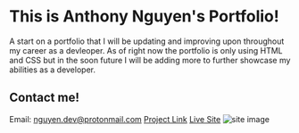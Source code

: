 # This is Anthony Nguyen's Portfolio!

A start on a portfolio that I will be updating and improving upon throughout my career as a devleoper. As of right now the portfolio is only using
HTML and CSS but in the soon future I will be adding more to further showcase my abilities as a developer.

## Contact me!

Email: nguyen.dev@protonmail.com
[Project Link](https://github.com/anthonynguyen-dev/portfolio-project)
[Live Site](https://anthonynguyen-dev.github.io/portfolio-project/)
![site image]()
